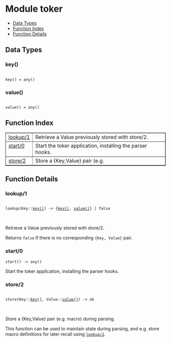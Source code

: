 

# Module toker #
* [Data Types](#types)
* [Function Index](#index)
* [Function Details](#functions)



<a name="types"></a>

## Data Types ##




### <a name="type-key">key()</a> ###



<pre><code>
key() = any()
</code></pre>





### <a name="type-value">value()</a> ###



<pre><code>
value() = any()
</code></pre>


<a name="index"></a>

## Function Index ##


<table width="100%" border="1" cellspacing="0" cellpadding="2" summary="function index"><tr><td valign="top"><a href="#lookup-1">lookup/1</a></td><td>Retrieve a Value previously stored with store/2.</td></tr><tr><td valign="top"><a href="#start-0">start/0</a></td><td>Start the toker application, installing the parser hooks.</td></tr><tr><td valign="top"><a href="#store-2">store/2</a></td><td>Store a {Key,Value} pair (e.g.</td></tr></table>


<a name="functions"></a>

## Function Details ##

<a name="lookup-1"></a>

### lookup/1 ###


<pre><code>
lookup(Key::<a href="#type-key">key()</a>) -&gt; {<a href="#type-key">key()</a>, <a href="#type-value">value()</a>} | false
</code></pre>
<br />


Retrieve a Value previously stored with store/2.


Returns `false` if there is no corresponding `{Key, Value}` pair.
<a name="start-0"></a>

### start/0 ###

`start() -> any()`

Start the toker application, installing the parser hooks.
<a name="store-2"></a>

### store/2 ###


<pre><code>
store(Key::<a href="#type-key">key()</a>, Value::<a href="#type-value">value()</a>) -&gt; ok
</code></pre>
<br />


Store a {Key,Value} pair (e.g. macro) during parsing.


This function can be used to maintain state during parsing, and e.g.
store macro definitions for later recall using [`lookup/2`](#lookup-2).
